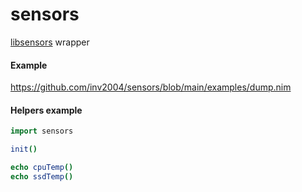 # sensors
[libsensors](https://github.com/lm-sensors/lm-sensors) wrapper

#### Example
https://github.com/inv2004/sensors/blob/main/examples/dump.nim

#### Helpers example
```nim
import sensors

init()

echo cpuTemp()
echo ssdTemp()
```

